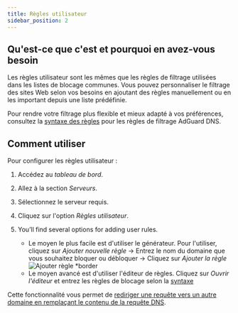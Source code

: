 ```yaml
---
title: Règles utilisateur
sidebar_position: 2
---
```


## Qu'est-ce que c'est et pourquoi en avez-vous besoin

Les règles utilisateur sont les mêmes que les règles de filtrage utilisées dans les listes de blocage communes. Vous pouvez personnaliser le filtrage des sites Web selon vos besoins en ajoutant des règles manuellement ou en les important depuis une liste prédéfinie.

Pour rendre votre filtrage plus flexible et mieux adapté à vos préférences, consultez la [syntaxe des règles](/general/dns-filtering-syntax/) pour les règles de filtrage AdGuard DNS.

## Comment utiliser

Pour configurer les règles utilisateur :

1. Accédez au _tableau de bord_.

2. Allez à la section _Serveurs_.

3. Sélectionnez le serveur requis.

4. Cliquez sur l'option _Règles utilisateur_.

5. You’ll find several options for adding user rules.

    - Le moyen le plus facile est d'utiliser le générateur. Pour l'utiliser, cliquez sur _Ajouter nouvelle règle_ → Entrez le nom du domaine que vous souhaitez bloquer ou débloquer → Cliquez sur _Ajouter la règle_
        ![Ajouter règle \*border](https://cdn.adtidy.org/content/kb/dns/private/new_dns/userrules_step5.png)
    - Le moyen avancé est d'utiliser l'éditeur de règles. Cliquez sur _Ouvrir l'éditeur_ et entrez les règles de blocage selon la [syntaxe](/general/dns-filtering-syntax/)

Cette fonctionnalité vous permet de [rediriger une requête vers un autre domaine en remplaçant le contenu de la requête DNS](/general/dns-filtering-syntax/#dnsrewrite-modifier).

